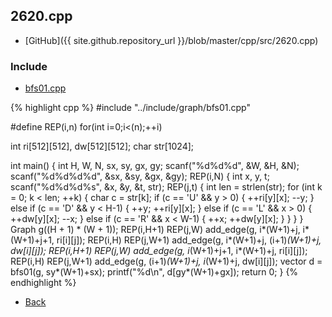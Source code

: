 ## 2620.cpp

- [GitHub]({{ site.github.repository_url }}/blob/master/cpp/src/2620.cpp)

### Include

- [bfs01.cpp](../include/graph/bfs01)

{% highlight cpp %}
#include "../include/graph/bfs01.cpp"

#define REP(i,n) for(int i=0;i<(n);++i)

int ri[512][512], dw[512][512];
char str[1024];

int main() {
  int H, W, N, sx, sy, gx, gy;
  scanf("%d%d%d", &W, &H, &N);
  scanf("%d%d%d%d", &sx, &sy, &gx, &gy);
  REP(i,N) {
    int x, y, t;
    scanf("%d%d%d%s", &x, &y, &t, str);
    REP(j,t) {
      int len = strlen(str);
      for (int k = 0; k < len; ++k) {
        char c = str[k];
        if (c == 'U' && y > 0) { ++ri[y][x]; --y; }
        else if (c == 'D' && y < H-1) { ++y; ++ri[y][x]; }
        else if (c == 'L' && x > 0) { ++dw[y][x]; --x; }
        else if (c == 'R' && x < W-1) { ++x; ++dw[y][x]; }
      }
    }
  }
  Graph<int> g((H + 1) * (W + 1));
  REP(i,H+1) REP(j,W) add_edge(g, i*(W+1)+j, i*(W+1)+j+1, ri[i][j]);
  REP(i,H) REP(j,W+1) add_edge(g, i*(W+1)+j, (i+1)*(W+1)+j, dw[i][j]);
  REP(i,H+1) REP(j,W) add_edge(g, i*(W+1)+j+1, i*(W+1)+j, ri[i][j]);
  REP(i,H) REP(j,W+1) add_edge(g, (i+1)*(W+1)+j, i*(W+1)+j, dw[i][j]);
  vector<int> d = bfs01(g, sy*(W+1)+sx);
  printf("%d\n", d[gy*(W+1)+gx]);
  return 0;
}
{% endhighlight %}

- [Back](../..)
